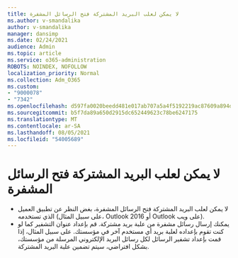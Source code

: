 ```yaml
---
title: لا يمكن لعلب البريد المشتركة فتح الرسائل المشفرة
ms.author: v-smandalika
author: v-smandalika
manager: dansimp
ms.date: 02/24/2021
audience: Admin
ms.topic: article
ms.service: o365-administration
ROBOTS: NOINDEX, NOFOLLOW
localization_priority: Normal
ms.collection: Adm_O365
ms.custom:
- "9000078"
- "7342"
ms.openlocfilehash: d597fa0020beedd481e017ab707a5a4f5192219ac87609a894d8ba7345ce3110
ms.sourcegitcommit: b5f7da89a650d2915dc652449623c78be6247175
ms.translationtype: MT
ms.contentlocale: ar-SA
ms.lasthandoff: 08/05/2021
ms.locfileid: "54005689"
---
```

# <a name="shared-mailboxes-cant-open-encrypted-messages"></a>لا يمكن لعلب البريد المشتركة فتح الرسائل المشفرة

- لا يمكن لعلب البريد المشتركة فتح الرسائل المشفرة، بغض النظر عن تطبيق العميل الذي تستخدمه (على سبيل المثال، Outlook 2016 أو Outlook على ويب).
- يمكنك إرسال رسائل مشفرة من علبة بريد مشتركة. قم بإعداد عنوان التشفير كما لو كنت تقوم بإعداده لعلبة بريد أي مستخدم آخر في مؤسستك. على سبيل المثال، إذا قمت بإعداد تشفير الرسائل لكل رسائل البريد الإلكتروني المرسلة من مؤسستك، بشكل افتراضي، سيتم تضمين علبة البريد المشتركة.
